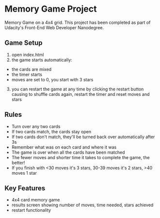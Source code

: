 # Memory Game Project

Memory Game on a 4x4 grid. This project has been completed as part of Udacity's Front-End Web Developer Nanodegree.

## Game Setup

1. open index.html
2. the game starts automatically:
- the cards are mixed
- the timer starts
- moves are set to 0, you start with 3 stars
3. you can restart the game at any time by clicking the restart button causing to shuffle cards again, restart the timer and reset moves and stars

## Rules

- Turn over any two cards
- If two cards match, the cards stay open
- If two cards don't match, they'll be turned back over automatically after 3s
- Remember what was on each card and where it was
- The game is over when all the cards have been matched
- The fewer moves and shorter time it takes to complete the game, the better!
- If you finish with <30 moves it's 3 stars, 30-39 moves it's 2 stars, >40 moves 1 star

## Key Features
- 4x4 card memory game
- results screen showing number of moves, time needed, stars achieved
- restart functionality
